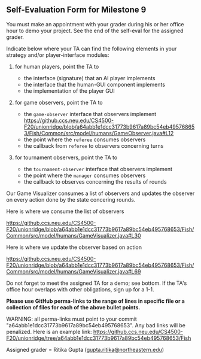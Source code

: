 ## Self-Evaluation Form for Milestone 9

You must make an appointment with your grader during his or her office
hour to demo your project. See the end of the self-eval for the assigned
grader. 

Indicate below where your TA can find the following elements in your strategy 
and/or player-interface modules: 

1. for human players, point the TA to
   - the interface (signature) that an AI player implements
   - the interface that the human-GUI component implements
   - the implementation of the player GUI

2. for game observers, point the TA to
   - the `game-observer` interface that observers implement 
   https://github.ccs.neu.edu/CS4500-F20/unionridge/blob/a64abb1e1dcc31773b9617a89bc54eb495768653/Fish/Common/src/model/humans/GameObserver.java#L12
   - the point where the `referee` consumes observers 
   - the callback from `referee` to observers concerning turns

3. for tournament observers, point the TA to
   - the `tournament-observer` interface that observers implement 
   - the point where the `manager` consumes observers 
   - the callback to observes concerning the results of rounds 

Our Game Visualizer consumes a list of observers and updates the observer on every action done by the state concering rounds.

Here is where we consume the list of observers 

https://github.ccs.neu.edu/CS4500-F20/unionridge/blob/a64abb1e1dcc31773b9617a89bc54eb495768653/Fish/Common/src/model/humans/GameVisualizer.java#L30

Here is where we update the observer based on action

https://github.ccs.neu.edu/CS4500-F20/unionridge/blob/a64abb1e1dcc31773b9617a89bc54eb495768653/Fish/Common/src/model/humans/GameVisualizer.java#L69

Do not forget to meet the assigned TA for a demo; see bottom.  If the
TA's office hour overlaps with other obligations, sign up for a 1-1.


**Please use GitHub perma-links to the range of lines in specific
file or a collection of files for each of the above bullet points.**


  WARNING: all perma-links must point to your commit "a64abb1e1dcc31773b9617a89bc54eb495768653".
  Any bad links will be penalized.
  Here is an example link:
    <https://github.ccs.neu.edu/CS4500-F20/unionridge/tree/a64abb1e1dcc31773b9617a89bc54eb495768653/Fish>

Assigned grader = Ritika Gupta (gupta.ritika@northeastern.edu)

